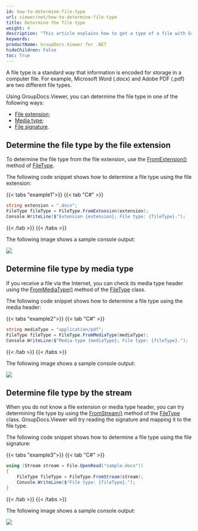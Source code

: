 ```yaml
---
id: how-to-determine-file-type
url: viewer/net/how-to-determine-file-type
title: Determine the file type
weight: 4
description: "This article explains how to get a type of a file with GroupDocs.Viewer for .NET using .NET / C#."
keywords: 
productName: GroupDocs.Viewer for .NET
hideChildren: False
toc: True
---
```

A file type is a standard way that information is encoded for storage in a computer file. For example, Microsoft Word (.docx) and Adobe PDF (.pdf) are two different file types.

Using GroupDocs.Viewer, you can determine the file type in one of the following ways:
* [File extension](#determine-file-type-by-the-file-extension);
* [Media type](#determine-file-type-by-media-type);
* [File signature](#determine-file-type-by-stream).

## Determine the file type by the file extension

To determine the file type from the file extension, use the [FromExtension()](https://reference.groupdocs.com/viewer/net/groupdocs.viewer/filetype/fromextension/#fromextension) method of [FileType](https://reference.groupdocs.com/viewer/net/groupdocs.viewer/filetype/).

The following code snippet shows how to determine a file type using the file extension:

{{< tabs "example1">}}
{{< tab "C#" >}}
```cs
string extension = ".docx";
FileType fileType = FileType.FromExtension(extension);
Console.WriteLine($"Extension {extension}; File type: {fileType}.");
```
{{< /tab >}}
{{< /tabs >}}

The following image shows a sample console output:

![](/viewer/net/images/how-to-determine-file-type.png)

## Determine file type by media type

If you receive a file via the Internet, you can check its media type header using the [FromMediaType()](https://reference.groupdocs.com/viewer/net/groupdocs.viewer/filetype/methods/frommediatype) method of the [FileType](https://reference.groupdocs.com/viewer/net/groupdocs.viewer/filetype) class.

The following code snippet shows how to determine a file type using the media header:

{{< tabs "example2">}}
{{< tab "C#" >}}
```cs
string mediaType = "application/pdf";
FileType fileType = FileType.FromMediaType(mediaType);
Console.WriteLine($"Media-type {mediaType}; File type: {fileType}.");
```
{{< /tab >}}
{{< /tabs >}}

The following image shows a sample console output:

![](/viewer/net/images/how-to-determine-file-type_1.png)

## Determine file type by the stream

When you do not know a file extension or media type header, you can try determining file type by using the [FromStream()](https://reference.groupdocs.com/viewer/net/groupdocs.viewer/filetype/methods/fromstream) method of the [FileType](https://reference.groupdocs.com/viewer/net/groupdocs.viewer/filetype) class. GroupDocs.Viewer will try reading the signature and mapping it to the file type.

The following code snippet shows how to determine a file type using the file signature:

{{< tabs "example3">}}
{{< tab "C#" >}}
```cs
using (Stream stream = File.OpenRead("sample.docx"))
{
    FileType fileType = FileType.FromStream(stream);
    Console.WriteLine($"File type: {fileType}.");
}
```
{{< /tab >}}
{{< /tabs >}}

The following image shows a sample console output:

![](/viewer/net/images/how-to-determine-file-type_2.png)

